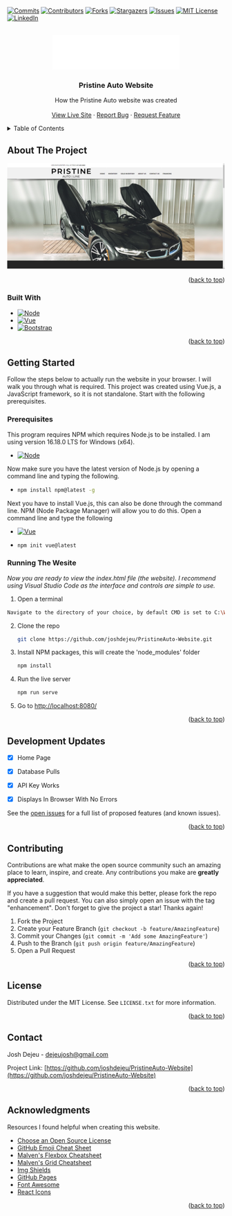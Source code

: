 <a name="readme-top"></a>

[![Commits][commits-shield]][commits-url]
[![Contributors][contributors-shield]][contributors-url]
[![Forks][forks-shield]][forks-url]
[![Stargazers][stars-shield]][stars-url]
[![Issues][issues-shield]][issues-url]
[![MIT License][license-shield]][license-url]
[![LinkedIn][linkedin-shield]][linkedin-url]



<!-- PROJECT LOGO -->
<br />
<div align="center">
  <a href="https://github.com/joshdejeu/PristineAuto-Website">
    <img src="src/assets/logo.png" alt="Logo" height="80">
  </a>

  <h3 align="center">Pristine Auto Website</h3>

  <p align="center">
    How the Pristine Auto website was created
    <br />
    <br />
    <a href="https://PristineAuto-website.pages.dev/">View Live Site</a>
    ·
    <a href="https://github.com/joshdejeu/PristineAuto-Website/issues">Report Bug</a>
    ·
    <a href="https://github.com/joshdejeu/PristineAuto-Website/issues">Request Feature</a>
  </p>
</div>



<!-- TABLE OF CONTENTS -->
<details>
  <summary>Table of Contents</summary>
  <ol>
    <li>
      <a href="#about-the-project">About The Project</a>
      <ul>
        <li><a href="#built-with">Built With</a></li>
      </ul>
    </li>
    <li>
      <a href="#getting-started">Getting Started</a>
      <ul>
        <li><a href="#prerequisites">Prerequisites</a></li>
        <li><a href="#installation">Viewing The Website</a></li>
      </ul>
    </li>
    <li><a href="#Development Updates">Development Updates</a></li>
    <li><a href="#contributing">Contributing</a></li>
    <li><a href="#license">License</a></li>
    <li><a href="#contact">Contact</a></li>
    <li><a href="#acknowledgments">Acknowledgments</a></li>
  </ol>
</details>

<!-- ABOUT THE PROJECT -->
## About The Project

[![Product Name Screen Shot][product-screenshot]](https://www.pristineautoline.com/)

<p align="right">(<a href="#readme-top">back to top</a>)</p>

<!-- BUILT WITH -->
### Built With
* [![Node][Node.js]][Node-url]
* [![Vue][Vue.js]][Vue-url]
* [![Bootstrap][Bootstrap.com]][Bootstrap-url]

<p align="right">(<a href="#readme-top">back to top</a>)</p>

<!-- GETTING STARTED -->
## Getting Started

Follow the steps below to actually run the website in your browser. I will walk you through what is required. This project was created using Vue.js, a JavaScript framework, so it is not standalone. Start with the following prerequisites. 

### Prerequisites

This program requires NPM which requires Node.js to be installed. I am using version 16.18.0 LTS for Windows (x64).
* [![Node][Node.js]][Node-url]

Now make sure you have the latest version of Node.js by opening a command line and typing the following.
* ```sh
  npm install npm@latest -g
  ```

Next you have to install Vue.js, this can also be done through the command line. NPM (Node Package Manager) will allow you to do this. 
Open a command line and type the following
* [![Vue][Vue.js]][Vue-url]
* ```sh
  npm init vue@latest
  ```
  
<!-- INSTALLATION -->
### Running The Wesite

_Now you are ready to view the index.html file (the website). I recommend using Visual Studio Code as the interface and controls are simple to use._

1. Open a terminal
  ```sh
  Navigate to the directory of your choice, by default CMD is set to C:\Windows\System32, _stop here if you do not know how to change directories_
  ```
2. Clone the repo
   ```sh
   git clone https://github.com/joshdejeu/PristineAuto-Website.git
   ```
3. Install NPM packages, this will create the 'node_modules' folder
   ```sh
   npm install
   ```
4. Run the live server
   ```sh
   npm run serve
   ```
5. Go to [http://localhost:8080/](http://localhost:8080/)

<p align="right">(<a href="#readme-top">back to top</a>)</p>

<!-- DEVELOPMENT UPDATES -->
## Development Updates

- [x] Home Page
- [x] Database Pulls
- [x] API Key Works
- [x] Displays In Browser With No Errors


See the [open issues](https://github.com/joshdejeu/PristineAuto-Website/issues) for a full list of proposed features (and known issues).

<p align="right">(<a href="#readme-top">back to top</a>)</p>

<!-- CONTRIBUTING -->
## Contributing

Contributions are what make the open source community such an amazing place to learn, inspire, and create. Any contributions you make are **greatly appreciated**.

If you have a suggestion that would make this better, please fork the repo and create a pull request. You can also simply open an issue with the tag "enhancement".
Don't forget to give the project a star! Thanks again!

1. Fork the Project
2. Create your Feature Branch (`git checkout -b feature/AmazingFeature`)
3. Commit your Changes (`git commit -m 'Add some AmazingFeature'`)
4. Push to the Branch (`git push origin feature/AmazingFeature`)
5. Open a Pull Request

<p align="right">(<a href="#readme-top">back to top</a>)</p>



<!-- LICENSE -->
## License

Distributed under the MIT License. See `LICENSE.txt` for more information.

<p align="right">(<a href="#readme-top">back to top</a>)</p>



<!-- CONTACT -->
## Contact

Josh Dejeu - [dejeujosh@gmail.com](dejeujosh@gmail.com)

Project Link: [https://github.com/joshdejeu/PristineAuto-Website](https://github.com/joshdejeu/PristineAuto-Website)

<p align="right">(<a href="#readme-top">back to top</a>)</p>


## Acknowledgments

Resources I found helpful when creating this website.

* [Choose an Open Source License](https://choosealicense.com)
* [GitHub Emoji Cheat Sheet](https://www.webpagefx.com/tools/emoji-cheat-sheet)
* [Malven's Flexbox Cheatsheet](https://flexbox.malven.co/)
* [Malven's Grid Cheatsheet](https://grid.malven.co/)
* [Img Shields](https://shields.io)
* [GitHub Pages](https://pages.github.com)
* [Font Awesome](https://fontawesome.com)
* [React Icons](https://react-icons.github.io/react-icons/search)

<p align="right">(<a href="#readme-top">back to top</a>)</p>



<!-- MARKDOWN LINKS & IMAGES -->
<!-- https://www.markdownguide.org/basic-syntax/#reference-style-links -->
[commits-shield]: https://img.shields.io/github/last-commit/joshdejeu/PristineAuto-Website.svg?style=for-the-badge
[commits-url]: https://github.com/joshdejeu/PristineAuto-Website/commits/master
[contributors-shield]: https://img.shields.io/github/contributors/joshdejeu/PristineAuto-Website.svg?style=for-the-badge
[contributors-url]: https://github.com/joshdejeu/PristineAuto-Website/graphs/contributors
[forks-shield]: https://img.shields.io/github/forks/joshdejeu/PristineAuto-Website.svg?style=for-the-badge
[forks-url]: https://github.com/joshdejeu/PristineAuto-Website/network/members
[stars-shield]: https://img.shields.io/github/stars/joshdejeu/PristineAuto-Website.svg?style=for-the-badge
[stars-url]: https://github.com/joshdejeu/PristineAuto-Website/stargazers
[issues-shield]: https://img.shields.io/github/issues/joshdejeu/PristineAuto-Website.svg?style=for-the-badge
[issues-url]: https://github.com/joshdejeu/PristineAuto-Website/issues
[license-shield]: https://img.shields.io/github/license/joshdejeu/PristineAuto-Website.svg?style=for-the-badge
[license-url]: https://github.com/joshdejeu/PristineAuto-Website/blob/master/LICENSE.txt
[linkedin-shield]: https://img.shields.io/badge/-LinkedIn-black.svg?style=for-the-badge&logo=linkedin&colorB=555
[linkedin-url]: https://www.linkedin.com/in/josh-dejeu-767557239
[Node.js]: https://img.shields.io/badge/node.js-35495E?style=for-the-badge&logo=nodedotjs&logoColor=6cc24a
[Node-url]: https://nodejs.org/en/
[Vue.js]: https://img.shields.io/badge/Vue.js-35495E?style=for-the-badge&logo=vuedotjs&logoColor=4FC08D
[Vue-url]: https://vuejs.org/
[Bootstrap.com]: https://img.shields.io/badge/Bootstrap-563D7C?style=for-the-badge&logo=bootstrap&logoColor=white
[Bootstrap-url]: https://getbootstrap.com
[product-screenshot]: images/screenshot.png